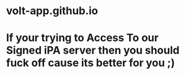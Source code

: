 # volt-app.github.io
# If your trying to Access To our Signed iPA server then you should fuck off cause its better for you ;)
